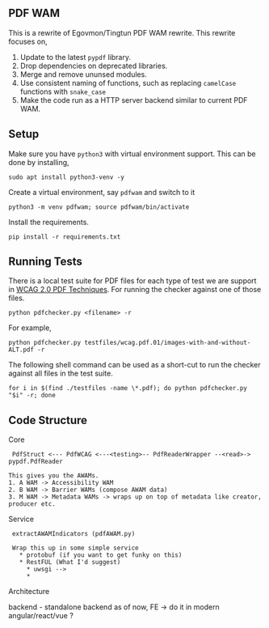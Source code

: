 ## PDF WAM
This is a rewrite of Egovmon/Tingtun PDF WAM rewrite. This rewrite focuses on,

1. Update to the latest `pypdf` library.
2. Drop dependencies on deprecated libraries.
3. Merge and remove ununsed modules.
4. Use consistent naming of functions, such as replacing `camelCase` functions with `snake_case`
5. Make the code run as a HTTP server backend similar to current PDF WAM.

## Setup

Make sure you have `python3` with virtual environment support. This can be done by installing,

	sudo apt install python3-venv -y

Create a virtual environment, say `pdfwam` and switch to it

	python3 -m venv pdfwam; source pdfwam/bin/activate

Install the requirements.

	pip install -r requirements.txt

## Running Tests

There is a local test suite for PDF files for each type of test we are support in [WCAG 2.0 PDF Techniques](https://www.w3.org/TR/WCAG20-TECHS/pdf). For running the checker against one of those files.

	python pdfchecker.py <filename> -r

For example,

	python pdfchecker.py testfiles/wcag.pdf.01/images-with-and-without-ALT.pdf -r

The following shell command can be used as a short-cut to run the checker against all files in the test suite.

	for i in $(find ./testfiles -name \*.pdf); do python pdfchecker.py "$i" -r; done

## Code Structure

 Core
 
     PdfStruct <--- PdfWCAG <---<testing>-- PdfReaderWrapper --<read>-> pypdf.PdfReader 

    This gives you the AWAMs.
	1. A WAM -> Accessibility WAM
	2. B WAM -> Barrier WAMs (compose AWAM data) 
    3. M WAM -> Metadata WAMs -> wraps up on top of metadata like creator, producer etc.
   
 Service

     extractAWAMIndicators (pdfAWAM.py)

     Wrap this up in some simple service
	   * protobuf (if you want to get funky on this)
	   * RestFUL (What I'd suggest)
	     * uwsgi --> 
		 * 

Architecture

 backend - standalone backend as of now, FE -> do it in modern angular/react/vue ?
 
